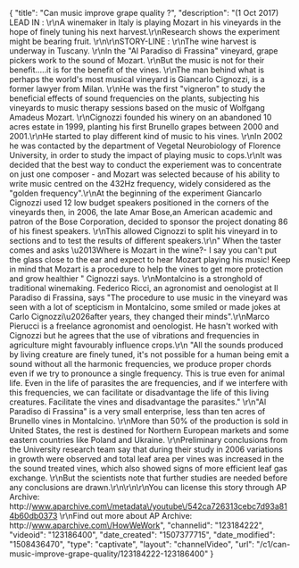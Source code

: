 {
    "title": "Can music improve grape quality ?",
    "description": "(1 Oct 2017) LEAD IN : \r\nA winemaker in Italy is playing Mozart in his vineyards in the hope of finely tuning his next harvest.\r\nResearch shows the experiment might be bearing fruit. \r\n\r\nSTORY-LINE : \r\nThe wine harvest is underway in Tuscany. \r\nIn the \"Al Paradiso di Frassina\" vineyard, grape pickers work to the sound of Mozart. \r\nBut the music is not for their benefit.....it is for the benefit of the vines. \r\nThe man behind what is perhaps the world's most musical vineyard is Giancarlo Cignozzi, is a former lawyer from Milan. \r\nHe was the first \"vigneron\" to study the beneficial effects of sound frequencies on the plants, subjecting his vineyards to music therapy sessions based on the music of Wolfgang Amadeus Mozart. \r\nCignozzi founded his winery on an abandoned 10 acres estate in 1999, planting his first Brunello grapes between 2000 and 2001.\r\nHe started to play different kind of music to his vines. \r\nIn 2002 he was contacted by the department of Vegetal Neurobiology of Florence University, in order to  study the impact of playing music to cops.\r\nIt was decided that the best way to conduct the experiement was to concentrate on just one composer - and Mozart was selected because of his ability to write music centred on the 432Hz frequency, widely considered as the \"golden frequency\".\r\nAt the beginning of the experiment Giancarlo Cignozzi used 12 low budget speakers positioned in the corners of the vineyards then, in 2006, the late Amar Bose,an  American academic and patron of the Bose Corporation, decided to sponsor the project donating 86 of his finest speakers. \r\nThis allowed Cignozzi to split his vineyard in to sections and to test the results of different speakers.\r\n\" When the taster comes and asks \u2013Where is Mozart in the wine?-  I say you can't put the glass close to the ear and expect to hear Mozart playing his music! Keep in mind that Mozart is a procedure to help the vines to get more protection and grow healthier \" Cignozzi says. \r\nMontalcino is a stronghold of traditional winemaking. Federico Ricci, an agronomist and oenologist at Il Paradiso di Frassina, says  \"The procedure to use music in the vineyard was seen with a lot of scepticism in Montalcino, some smiled or made jokes at Carlo Cignozzi\u2026after years, they changed their minds\".\r\nMarco Pierucci is a freelance agronomist and oenologist. He hasn't worked with Cignozzi but he agrees that the use of vibrations and frequencies in agriculture might favourably influence crops.\r\n \"All the sounds produced by living creature are finely tuned, it's not possible for a human being emit a sound without all the harmonic frequencies, we produce proper chords even if we try to pronounce a single frequency. This is true even for animal life. Even in the life of parasites the are frequencies, and if we interfere with this frequencies, we can facilitate or disadvantage the life of this living creatures. Facilitate the vines and disadvantage the parasites.\" \r\n\"Al Paradiso di Frassina\" is a very small enterprise, less than ten acres of Brunello vines in Montalcino. \r\nMore than 50% of the production is sold in United States, the rest is destined for Northern European markets and some eastern countries like Poland and Ukraine. \r\nPreliminary conclusions from the University research team say that during their study in 2006 variations in growth were observed and total leaf area per vines was increased in the the sound treated vines, which also showed signs of more efficient leaf gas exchange. \r\nBut the scientists note that further studies are needed before any conclusions are drawn.\r\n\r\n\r\nYou can license this story through AP Archive: http:\/\/www.aparchive.com\/metadata\/youtube\/542ca726313cebc7d93a814b60db0373 \r\nFind out more about AP Archive: http:\/\/www.aparchive.com\/HowWeWork",
    "channelid": "123184222",
    "videoid": "123186400",
    "date_created": "1507377715",
    "date_modified": "1508436470",
    "type": "captivate",
    "layout": "channelVideo",
    "url": "\/c1\/can-music-improve-grape-quality\/123184222-123186400"
}